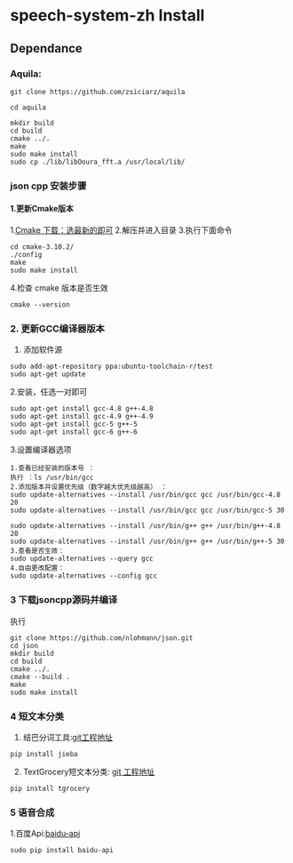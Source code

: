# speech-system-zh Install

## Dependance

### Aquila:

```
git clone https://github.com/zsiciarz/aquila

cd aquila

mkdir build
cd build
cmake ../.
make
sudo make install
sudo cp ./lib/libOoura_fft.a /usr/local/lib/
```

### json cpp 安装步骤
#### 1.更新Cmake版本
1.[Cmake 下载：选最新的即可](https://cmake.org/download/) 
2.解压并进入目录
3.执行下面命令
```
cd cmake-3.10.2/
./config
make 
sudo make install
```
4.检查 cmake 版本是否生效
```
cmake --version
```
### 2. 更新GCC编译器版本
1. 添加软件源
```
sudo add-apt-repository ppa:ubuntu-toolchain-r/test
sudo apt-get update
```
2.安装，任选一对即可
```
sudo apt-get install gcc-4.8 g++-4.8
sudo apt-get install gcc-4.9 g++-4.9
sudo apt-get install gcc-5 g++-5
sudo apt-get install gcc-6 g++-6
```
3.设置编译器选项
```
1.查看已经安装的版本号 ： 
执行 ：ls /usr/bin/gcc
2.添加版本并设置优先级（数字越大优先级越高） ：
sudo update-alternatives --install /usr/bin/gcc gcc /usr/bin/gcc-4.8 20
sudo update-alternatives --install /usr/bin/gcc gcc /usr/bin/gcc-5 30

sudo update-alternatives --install /usr/bin/g++ g++ /usr/bin/g++-4.8 20
sudo update-alternatives --install /usr/bin/g++ g++ /usr/bin/g++-5 30
3.查看是否生效：
sudo update-alternatives --query gcc
4.自由更改配置：
sudo update-alternatives --config gcc
```
### 3 下载jsoncpp源码并编译
执行
```
git clone https://github.com/nlohmann/json.git
cd json
mkdir build
cd build
cmake ../.
cmake --build .
make 
sudo make install
```

### 4 短文本分类

1. 结巴分词工具:[git工程地址](https://github.com/fxsjy/jieba)

```
pip install jieba
```

2. TextGrocery短文本分类: [git 工程地址](https://github.com/2shou/TextGrocery)

```
pip install tgrocery
```

### 5 语音合成

1.百度Api:[baidu-api](http://ai.baidu.com/docs#/TTS-Online-Python-SDK/top)

```
sudo pip install baidu-api
```  
